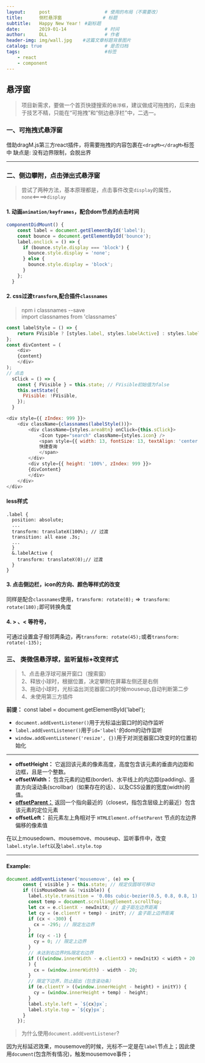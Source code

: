 ```yaml
---
layout:     post   				    # 使用的布局（不需要改）
title:      侧栏悬浮窗 				# 标题 
subtitle:   Happy New Year！ #副标题
date:       2019-01-14				# 时间
author:     DLL						# 作者
header-img: img/wall.jpg 	#这篇文章标题背景图片
catalog: true 						# 是否归档
tags:								#标签
    - react
    - component
---
```


## 悬浮窗

> 项目新需求，要做一个首页快捷搜索的`悬浮框`，建议做成可拖拽的，后来由于技艺不精，只能在“可拖拽”和“侧边悬浮栏”中，二选一。

### 一、可拖拽式悬浮窗
 借助dragM.js第三方react插件，将需要拖拽的内容包裹在`<dragM></dragM>`标签中
 缺点是: 没有边界限制，会脱出界

- - - -

### 二、侧边攀附，点击弹出式悬浮窗
> 尝试了两种方法，基本原理都是，点击事件改变`display`的属性，`none`<====>`display`

#### 1. 动画`animation/keyframes`，配合dom节点的点击时间
```js
componentDidMount() {
    const label = document.getElementById('label');
    const bounce = document.getElementById('bounce');
    label.onclick = () => {
      if (bounce.style.display === 'block') {
        bounce.style.display = 'none';
      } else {
        bounce.style.display = 'block';
      }
    };
  }
```

#### 2. css过渡`transform`,配合插件`classnames`
> npm i classnames --save  
import classnames from 'classnames'

```js
const labelStyle = () => {
    return FVisible ? [styles.label, styles.labelActive] : styles.label;
};
const divContent = (
    <div>
    {content}
    </div>
);
// 点击
  sClick = () => {
    const { FVisible } = this.state; // FVisible初始值为false
    this.setState({
      FVisible: !FVisible,
    });
  }
```

```js
<div style={{ zIndex: 999 }}>
    <div className={classnames(labelStyle())}>
        <div className={styles.areaBtn} onClick={this.sClick}>
            <Icon type="search" className={styles.icon} />
            <span style={{ width: 13, fontSize: 13, textAlign: 'center' }}>
            快捷查询
            </span>
        </div>
        <div style={{ height: '100%', zIndex: 999 }}>
        {divContent}
        </div>
    </div>
</div>
```

#### less样式

```less
.label {
  position: absolute;
  ...
  transform: translateX(100%); // 过渡
  transition: all ease .3s;
  ...
  }
  &.labelActive {
    transform: translateX(0);// 过渡
  }
}
```

#### 3. 点击侧边栏，icon的方向、颜色等样式的改变
同样是配合`classnames`使用，` transform: rotate(0); ` =>` transform: rotate(180);`即可转换角度

#### 4. > 、< 等符号，
可通过设置盒子相邻两条边，再`transform: rotate(45);`或者`transform: rotate(-135);`

### 三、 类微信悬浮球，监听鼠标+改变样式
>  1、点击悬浮球可展开窗口（搜索窗）  
2、释放小球时，根据位置，决定攀附在屏幕左侧还是右侧  
3、拖动小球时，光标溢出浏览器窗口的时候mouseup,自动判断第二步  
4、未使用第三方插件

**前提：** const label = document.getElementById('label');

+ `document.addEventListener()`用于光标溢出窗口时的动作监听    
+ `label.addEventListener()`用于`id='label'`的dom的动作监听    
+ `window.addEventListener('resize', {})`用于对浏览器窗口改变时的位置初始化  
- - - - - - -
- **offsetHeight：** 它返回该元素的像素高度，高度包含该元素的垂直内边距和边框，且是一个整数。  
- **offsetWidth：** 包含元素的边框(border)、水平线上的内边距(padding)、竖直方向滚动条(scrollbar)（如果存在的话）、以及CSS设置的宽度(width)的值。  
- **[offsetParent：](https://developer.mozilla.org/zh-CN/docs/Web/API/HTMLElement/offsetParent)** 返回一个指向最近的（closest，指包含层级上的最近）包含该元素的定位元素  
- **offsetLeft：** 前元素左上角相对于  `HTMLElement.offsetParent` 节点的左边界偏移的像素值 

在以上mousedown、mousemove、mouseup、监听事件中，改变`label.style.left`以及`label.style.top ` 
- - - - - 
#### Example:
```js
document.addEventListener('mousemove', (e) => {
      const { visible } = this.state; // 规定仅圆球可移动
      if ((isMouseDown && !visible)) {
        label.style.transition = '0.08s cubic-bezier(0.5, 0.8, 0.8, 1)';
        const temp = document.scrollingElement.scrollTop;
        let cx = e.clientX - newInitX; // 盒子距左边界距离
        let cy = (e.clientY + temp) - initY; // 盒子距上边界距离
        if (cx < -300) {
          cx = -295; // 限定左边界
        }
        if (cy < -1) {
          cy = 0; // 限定上边界
        }
        // 未达到右边界时&限定右边界
        if (((window.innerWidth - e.clientX) + newInitX) < width + 20
        ) {
          cx = (window.innerWidth) - width - 20;
        }
        // 限定下边界，防止超出（包含滚动条）
        if (e.clientY > ((window.innerHeight - height) + initY)) {
          cy = (window.innerHeight + temp) - height;
        }
        label.style.left = `${cx}px`;
        label.style.top = `${cy}px`;
      }
    });
```
> 为什么使用`document.addEventListener`?   

因为光标延迟效果，mousemove的时候，光标不一定是在`label`节点上；因此使用`document`(包含所有情况)，触发mousemove事件；